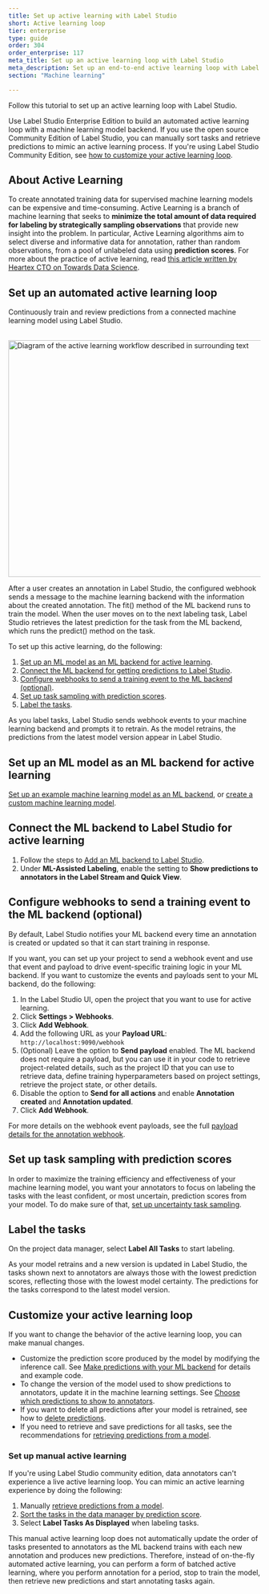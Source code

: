 ```yaml
---
title: Set up active learning with Label Studio
short: Active learning loop
tier: enterprise
type: guide
order: 304
order_enterprise: 117
meta_title: Set up an active learning loop with Label Studio
meta_description: Set up an end-to-end active learning loop with Label Studio using the ML backend SDK and webhooks to perform model training and predictions and labeling.
section: "Machine learning"

---
```


Follow this tutorial to set up an active learning loop with Label Studio. 

<div class="enterprise-only">

<p>
Use Label Studio Enterprise Edition to build an automated active learning loop with a machine learning model backend. If you use the open source Community Edition of Label Studio, you can manually sort tasks and retrieve predictions to mimic an active learning process. If you're using Label Studio Community Edition, see <a href="#Customize-your-active-learning-loop">how to customize your active learning loop</a>.
</p>

</div>

## About Active Learning

To create annotated training data for supervised machine learning models can be expensive and time-consuming. Active Learning is a branch of machine learning that seeks to **minimize the total amount of data required for labeling by strategically sampling observations** that provide new insight into the problem. In particular, Active Learning algorithms aim to select diverse and informative data for annotation, rather than random observations, from a pool of unlabeled data using **prediction scores**. For more about the practice of active learning, read [this article written by Heartex CTO on Towards Data Science](https://towardsdatascience.com/learn-faster-with-smarter-data-labeling-15d0272614c4).

## Set up an automated active learning loop

Continuously train and review predictions from a connected machine learning model using Label Studio. 

<br/><img src="/images/LS-active-learning.jpg" alt="Diagram of the active learning workflow described in surrounding text" class="gif-border" width="800px" height="472px" />

After a user creates an annotation in Label Studio, the configured webhook sends a message to the machine learning backend with the information about the created annotation. The fit() method of the ML backend runs to train the model. When the user moves on to the next labeling task, Label Studio retrieves the latest prediction for the task from the ML backend, which runs the predict() method on the task.

To set up this active learning, do the following: 
1. [Set up an ML model as an ML backend for active learning](#Set-up-an-ML-model-as-an-ML-backend-for-active-learning).
2. [Connect the ML backend for getting predictions to Label Studio](#Connect-the-ML-backend-to-Label-Studio-for-active-learning).
3. [Configure webhooks to send a training event to the ML backend (optional)](#Configure-webhooks-to-send-a-training-event-to-the-ML-backend-(optional)). 
4. [Set up task sampling with prediction scores](#Set-up-task-sampling-with-prediction-scores).
5. [Label the tasks](#Label-the-tasks). 

As you label tasks, Label Studio sends webhook events to your machine learning backend and prompts it to retrain. As the model retrains, the predictions from the latest model version appear in Label Studio. 

## Set up an ML model as an ML backend for active learning

[Set up an example machine learning model as an ML backend](ml.html#Get-started-with-an-example-ML-backend), or [create a custom machine learning model](ml_create.html).

## Connect the ML backend to Label Studio for active learning

1. Follow the steps to [Add an ML backend to Label Studio](ml.html#Add-an-ML-backend-to-Label-Studio).
2. Under **ML-Assisted Labeling**, enable the setting to **Show predictions to annotators in the Label Stream and Quick View**. 

## Configure webhooks to send a training event to the ML backend (optional)

By default, Label Studio notifies your ML backend every time an annotation is created or updated so that it can start training in response. 

If you want, you can set up your project to send a webhook event and use that event and payload to drive event-specific training logic in your ML backend. If you want to customize the events and payloads sent to your ML backend, do the following:

1. In the Label Studio UI, open the project that you want to use for active learning.
2. Click **Settings > Webhooks**.
3. Click **Add Webhook**. 
4. Add the following URL as your **Payload URL**: `http://localhost:9090/webhook`
5. (Optional) Leave the option to **Send payload** enabled. The ML backend does not require a payload, but you can use it in your code to retrieve project-related details, such as the project ID that you can use to retrieve data, define training hyperparameters based on project settings, retrieve the project state, or other details.
6. Disable the option to **Send for all actions** and enable **Annotation created** and **Annotation updated**.
7. Click **Add Webhook**. 

For more details on the webhook event payloads, see the full [payload details for the annotation webhook](webhook_reference.html#Annotation-Created). 

## Set up task sampling with prediction scores

In order to maximize the training efficiency and effectiveness of your machine learning model, you want your annotators to focus on labeling the tasks with the least confident, or most uncertain, prediction scores from your model. To do make sure of that, [set up uncertainty task sampling](setup_project.html#Set-up-task-sampling).

## Label the tasks 

On the project data manager, select **Label All Tasks** to start labeling.

As your model retrains and a new version is updated in Label Studio, the tasks shown next to annotators are always those with the lowest prediction scores, reflecting those with the lowest model certainty. The predictions for the tasks correspond to the latest model version.

## Customize your active learning loop

If you want to change the behavior of the active learning loop, you can make manual changes.

- Customize the prediction score produced by the model by modifying the inference call. See [Make predictions with your ML backend](#Make-predictions-with-your-ML-backend) for details and example code. 
- To change the version of the model used to show predictions to annotators, update it in the machine learning settings. See [Choose which predictions to show to annotators](ml.html#Choose-which-predictions-to-display-to-annotators).
- If you want to delete all predictions after your model is retrained, see how to [delete predictions](ml.html#Delete-predictions).
- If you need to retrieve and save predictions for all tasks, see the recommendations for [retrieving predictions from a model](ml.html#Get-predictions-from-a-model).

### Set up manual active learning 

If you're using Label Studio community edition, data annotators can't experience a live active learning loop. You can mimic an active learning experience by doing the following:
1. Manually [retrieve predictions from a model](ml.html#Get-predictions-from-a-model).
2. [Sort the tasks in the data manager by prediction score](manage_data.html#Example-Sort-by-prediction-score).
3. Select **Label Tasks As Displayed** when labeling tasks. 

This manual active learning loop does not automatically update the order of tasks presented to annotators as the ML backend trains with each new annotation and produces new predictions. Therefore, instead of on-the-fly automated active learning, you can perform a form of batched active learning, where you perform annotation for a period, stop to train the model, then retrieve new predictions and start annotating tasks again.
